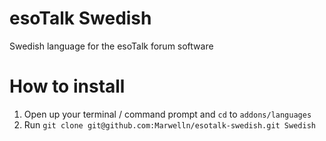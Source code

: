 esoTalk Swedish
===============

Swedish language for the esoTalk forum software


How to install
===============

1. Open up your terminal / command prompt and `cd` to `addons/languages`
2. Run `git clone git@github.com:Marwelln/esotalk-swedish.git Swedish`